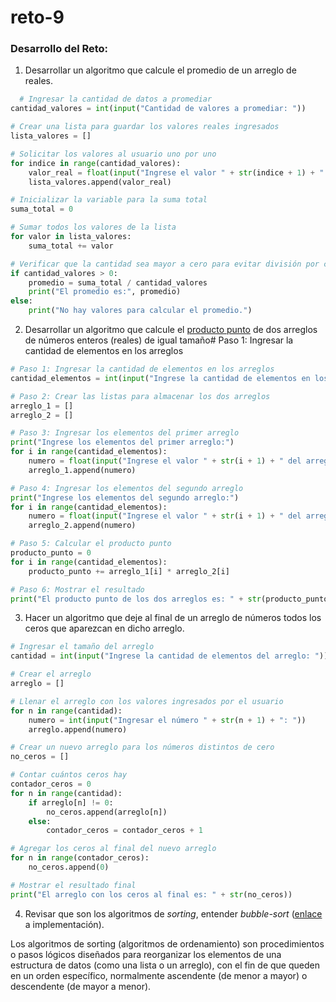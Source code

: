 # reto-9
### Desarrollo del Reto:
1. Desarrollar un algoritmo que calcule el promedio de un arreglo de reales.
```python  
  # Ingresar la cantidad de datos a promediar
cantidad_valores = int(input("Cantidad de valores a promediar: "))

# Crear una lista para guardar los valores reales ingresados
lista_valores = []

# Solicitar los valores al usuario uno por uno
for indice in range(cantidad_valores):
    valor_real = float(input("Ingrese el valor " + str(indice + 1) + ": "))
    lista_valores.append(valor_real)

# Inicializar la variable para la suma total
suma_total = 0

# Sumar todos los valores de la lista
for valor in lista_valores:
    suma_total += valor

# Verificar que la cantidad sea mayor a cero para evitar división por cero
if cantidad_valores > 0:
    promedio = suma_total / cantidad_valores
    print("El promedio es:", promedio)
else:
    print("No hay valores para calcular el promedio.")
```
2. Desarrollar un algoritmo que calcule el [producto punto](https://www.cuemath.com/algebra/dot-product/) de dos arreglos de números enteros (reales) de igual tamaño# Paso 1: Ingresar la cantidad de elementos en los arreglos
```python
# Paso 1: Ingresar la cantidad de elementos en los arreglos
cantidad_elementos = int(input("Ingrese la cantidad de elementos en los arreglos: "))

# Paso 2: Crear las listas para almacenar los dos arreglos
arreglo_1 = []
arreglo_2 = []

# Paso 3: Ingresar los elementos del primer arreglo
print("Ingrese los elementos del primer arreglo:")
for i in range(cantidad_elementos):
    numero = float(input("Ingrese el valor " + str(i + 1) + " del arreglo 1: "))
    arreglo_1.append(numero)

# Paso 4: Ingresar los elementos del segundo arreglo
print("Ingrese los elementos del segundo arreglo:")
for i in range(cantidad_elementos):
    numero = float(input("Ingrese el valor " + str(i + 1) + " del arreglo 2: "))
    arreglo_2.append(numero)

# Paso 5: Calcular el producto punto
producto_punto = 0
for i in range(cantidad_elementos):
    producto_punto += arreglo_1[i] * arreglo_2[i]

# Paso 6: Mostrar el resultado
print("El producto punto de los dos arreglos es: " + str(producto_punto))
```
3. Hacer un algoritmo que deje al final de un arreglo de números todos los ceros que aparezcan en dicho arreglo.
```python
# Ingresar el tamaño del arreglo
cantidad = int(input("Ingrese la cantidad de elementos del arreglo: "))

# Crear el arreglo
arreglo = []

# Llenar el arreglo con los valores ingresados por el usuario
for n in range(cantidad):
    numero = int(input("Ingresar el número " + str(n + 1) + ": "))
    arreglo.append(numero)

# Crear un nuevo arreglo para los números distintos de cero
no_ceros = []

# Contar cuántos ceros hay
contador_ceros = 0
for n in range(cantidad):
    if arreglo[n] != 0:
        no_ceros.append(arreglo[n])
    else:
        contador_ceros = contador_ceros + 1

# Agregar los ceros al final del nuevo arreglo
for n in range(contador_ceros):
    no_ceros.append(0)

# Mostrar el resultado final
print("El arreglo con los ceros al final es: " + str(no_ceros))
```
4. Revisar que son los algoritmos de *sorting*, entender *bubble-sort* ([enlace](https://www.geeksforgeeks.org/bubble-sort/) a implementación).

   
Los algoritmos de sorting (algoritmos de ordenamiento) son procedimientos o pasos lógicos diseñados para reorganizar los elementos de una estructura de datos (como una lista o un arreglo), con el fin de que queden en un orden específico, normalmente ascendente (de menor a mayor) o descendente (de mayor a menor).
